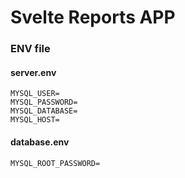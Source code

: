 # Svelte Reports APP

### ENV file

#### server.env

```.env
MYSQL_USER=
MYSQL_PASSWORD=
MYSQL_DATABASE=
MYSQL_HOST=
```

#### database.env

```.env
MYSQL_ROOT_PASSWORD=
```
